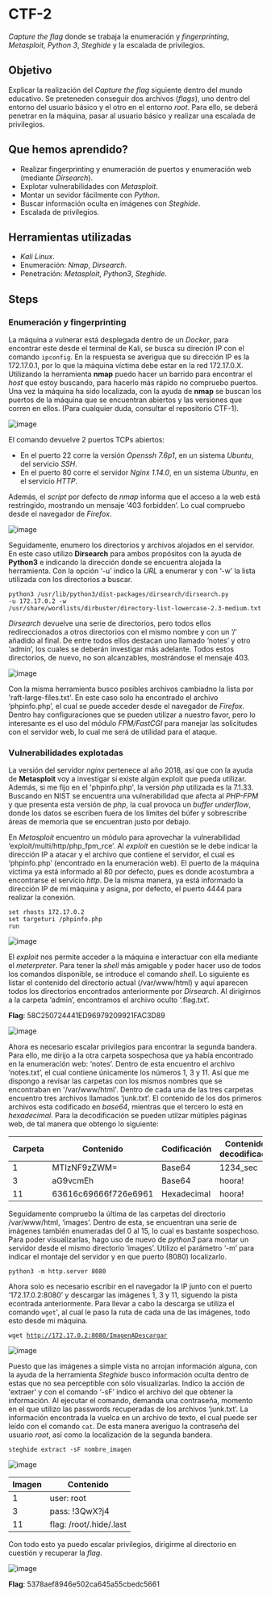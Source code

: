 # CTF-2
*Capture the flag* donde se trabaja la enumeración y *fingerprinting*, *Metasploit*, *Python 3*, *Steghide* y la escalada de privilegios.

## Objetivo

Explicar la realización del _Capture the flag_ siguiente dentro del mundo educativo. Se preteneden conseguir dos archivos (_flags_), uno dentro del entorno del usuario básico y el otro en el entorno _root_. Para ello, se deberá penetrar en la máquina, pasar al usuario básico y realizar una escalada de privilegios.

## Que hemos aprendido?

- Realizar fingerprinting y enumeración de puertos y enumeración web (mediante *Dirsearch*).
- Explotar vulnerabilidades con *Metasploit*.
- Montar un sevidor fácilmente con *Python*.
- Buscar información oculta en imágenes con *Steghide*.
- Escalada de privilegios.

## Herramientas utilizadas

- *Kali Linux*.
- Enumeración: *Nmap*, *Dirsearch*.
- Penetración: *Metasploit*, *Python3*, *Steghide*. 

## Steps

### Enumeración y fingerprinting

La máquina a vulnerar está desplegada dentro de un *Docker*, para encontrar este desde el terminal de Kali, se busca su direción IP con el comando <code>ipconfig</code>. En la respuesta se averigua que su dirección IP es la 172.17.0.1, por lo que la máquina víctima debe estar en la red 172.17.0.X. Utilizando la herramienta __nmap__ puedo hacer un barrido para encontrar el *host* que estoy buscando, para hacerlo más rápido no compruebo puertos. Una vez la máquina ha sido localizada, con la ayuda de __nmap__ se buscan los puertos de la máquina que se encuentran abiertos y las versiones que corren en ellos. (Para cualquier duda, consultar el repositorio CTF-1). 

![image](https://github.com/user-attachments/assets/4b080fd4-a104-4a4d-9a5a-ef875897d24c)

El comando devuelve 2 puertos TCPs abiertos:  
- En el puerto 22 corre la versión *Openssh 7.6p1*, en un sistema *Ubuntu*, del servicio *SSH*.  
- En el puerto 80 corre el servidor *Nginx 1.14.0*, en un sistema *Ubuntu*, en el servicio *HTTP*.

Además, el *script* por defecto de *nmap* informa que el acceso a la web está restringido, mostrando un mensaje ‘403 forbidden’. Lo cual compruebo desde el navegador de *Firefox*.

![image](https://github.com/user-attachments/assets/068245d0-0496-4f46-9e30-789e82bb4485)

Seguidamente, enumero los directorios y archivos alojados en el servidor. En este caso utilizo **Dirsearch** para ambos propósitos con la ayuda de **Python3** e indicando la dirección donde se encuentra alojada la herramienta. Con la opción ‘-u’ indico la *URL* a enumerar y con ‘-w’ la lista utilizada con los directorios a buscar.

<code>python3 /usr/lib/python3/dist-packages/dirsearch/dirsearch.py -u 172.17.0.2 -w /usr/share/wordlists/dirbuster/directory-list-lowercase-2.3-medium.txt</code>

*Dirsearch* devuelve una serie de directorios, pero todos ellos redireccionados a otros directorios con el mismo nombre y con un ‘/’ añadido al final. De entre todos ellos destacan uno llamado ‘notes’ y otro ‘admin’, los cuales se deberán investigar más adelante. Todos estos directorios, de nuevo, no son alcanzables, mostrándose el mensaje 403.

![image](https://github.com/user-attachments/assets/56b29f77-5796-4371-8c6b-82ec6db98110)

Con la misma herramienta busco posibles archivos cambiadno la lista por 'raft-large-files.txt'. En este caso solo ha encontrado el archivo ‘phpinfo.php’, el cual se puede acceder desde el navegador de *Firefox*. Dentro hay configuraciones que se pueden utilizar a nuestro favor, pero lo interesante es el uso del módulo *FPM/FastCGI* para manejar las solicitudes con el servidor web, lo cual me será de utilidad para el ataque.

### Vulnerabilidades explotadas

La versión del servidor *nginx* pertenece al año 2018, así que con la ayuda de **Metasploit** voy a investigar si existe algún exploit que pueda utilizar. Además, si me fijo en el 'phpinfo.php', la versión *php* utilizada es la 7.1.33. Buscando en NIST se encuentra una vulnerabilidad que afecta al *PHP-FPM* y que presenta esta versión de *php*, la cual provoca un *buffer underflow*, donde los datos se escriben fuera de los límites del búfer y sobrescribe áreas de memoria que se encuentran justo por debajo.

En *Metasploit* encuentro un módulo para aprovechar la vulnerabilidad ‘exploit/multi/http/php_fpm_rce’. Al *exploit* en cuestión se le debe indicar la dirección IP a atacar y el archivo que contiene el servidor, el cual es ‘phpinfo.php’ (encontrado en la enumeración web). El puerto de la máquina víctima ya está informado al 80 por defecto, pues es donde acostumbra a encontrarse el servicio *http*. De la misma manera, ya está informado la dirección IP de mi máquina y asigna, por defecto, el puerto 4444 para realizar la conexión.

<code>set rhosts 172.17.0.2</code>  
<code>set targeturi /phpinfo.php</code>  
<code>run</code>  

![image](https://github.com/user-attachments/assets/31d44957-372e-4457-9a50-df7e32cc044b)

El *exploit* nos permite acceder a la máquina e interactuar con ella mediante el *meterpreter*. Para tener la *shell* más amigable y poder hacer uso de todos los comandos disponible, se introduce el comando *shell*. Lo siguiente es listar el contenido del directorio actual (/var/www/html) y aquí aparecen todos los directorios encontrados anteriormente por *Dirsearch*. Al dirigirnos a la carpeta ‘admin’, encontramos el archivo oculto ‘.flag.txt’. 

**Flag**: 58C250724441ED96979209921FAC3D89

![image](https://github.com/user-attachments/assets/d7349ff0-4d1b-403f-abc9-b5c17a291205)

Ahora es necesario escalar privilegios para encontrar la segunda bandera. Para ello, me dirijo a la otra carpeta sospechosa que ya había encontrado en la enumeración web: ‘notes’. Dentro de esta encuentro el archivo ‘notes.txt’, el cual contiene únicamente los números 1, 3 y 11. Así que me dispongo a revisar las carpetas con los mismos nombres que se encontraban en '/var/www/html'. Dentro de cada una de las tres carpetas encuentro tres archivos llamados ‘junk.txt’. El contenido de los dos primeros archivos esta codificado en *base64*, mientras que el tercero lo está en *hexadecimal*. Para la decodificación se pueden utilzar mútiples páginas web, de tal manera que obtengo lo siguiente:

| Carpeta | Contenido            | Codificación | Contenido decodificado |
|---------|----------------------|--------------|------------------------|
|    1    | MTIzNF9zZWM=         | Base64       | 1234_sec               |
|    3    | aG9vcmEh             | Base64       | hoora!                 |
|    11   | 63616c69666f726e6961 | Hexadecimal  | hoora!                 |

Seguidamente compruebo la última de las carpetas del directorio /var/www/html, ‘images’. Dentro de esta, se encuentran una serie de imágenes también enumeradas del 0 al 15, lo cual es bastante sospechoso. Para poder visualizarlas, hago uso de nuevo de *python3* para montar un servidor desde el mismo directorio ‘images’. Utilizo el parámetro ‘-m’ para indicar el montaje del servidor y en que puerto (8080) localizarlo.

<code>python3 -m http.server 8080</code>

Ahora solo es necesario escribir en el navegador la IP junto con el puerto ‘172.17.0.2:8080’ y descargar las imágenes 1, 3 y 11, siguendo la pista econtrada anteriormente. Para llevar a cabo la descarga se utiliza el comando <code>wget</code>', al cual le paso la ruta de cada una de las imágenes, todo esto desde mi máquina.

<code>wget http://172.17.0.2:8080/ImagenADescargar</code>

![image](https://github.com/user-attachments/assets/b3052253-8c55-4a8a-8015-3d3e5976ee3b)

Puesto que las imágenes a simple vista no arrojan información alguna, con la ayuda de la herramienta *Steghide* busco información oculta dentro de estas que no sea perceptible con sólo visualizarlas. Indico la acción de 'extraer' y con el comando ‘-sF’ indico el archivo del que obtener la información. Al ejecutar el comando, demanda una contraseña, momento en el que utilizo las passwords recuperadas de los archivos ‘junk.txt’. La información encontrada la vuelca en un archivo de texto, el cual puede ser leído con el comando <code>cat</code>. De esta manera averiguo la contraseña del usuario *root*, así como la localización de la segunda bandera.

<code>steghide extract -sF nombre_imagen</code>

![image](https://github.com/user-attachments/assets/80cf5781-b1fe-4439-bd36-8e2487a49cad)

| Imagen | Contenido            |
|--------|----------------------|
|    1   | user: root           |
|    3   | pass: !3QwX?j4       |
|    11  | flag: /root/.hide/.last |

Con todo esto ya puedo escalar privilegios, dirigirme al directorio en cuestión y recuperar la *flag*.

![image](https://github.com/user-attachments/assets/8ec3a026-209c-4e83-adda-76799e92c8d3)

**Flag**: 5378aef8946e502ca645a55cbedc5661
